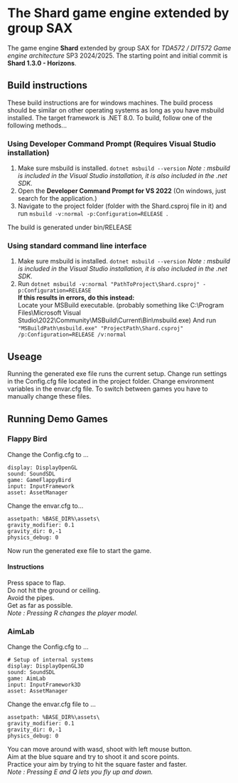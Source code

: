 # The Shard game engine extended by group SAX
The game engine **Shard** extended by group SAX for *TDA572 / DIT572 Game engine architecture* SP3 2024/2025. The starting point and initial commit is **Shard 1.3.0 - Horizons**.


## Build instructions
These build instructions are for windows machines. The build process should be similar on other operating systems as long as you have msbuild installed.
The target framework is .NET 8.0. To build, follow one of the following methods...

### Using Developer Command Prompt (Requires Visual Studio installation)
1. Make sure msbuild is installed. ``` dotnet msbuild --version ```
   *Note : msbuild is included in the Visual Studio installation, it is also included in the .net SDK.*
2. Open the **Developer Command Prompt for VS 2022** (On windows, just search for the application.)
3. Navigate to the project folder (folder with the Shard.csproj file in it) and run ```msbuild -v:normal -p:Configuration=RELEASE ```.

The build is generated under bin/RELEASE

### Using standard command line interface
1. Make sure msbuild is installed. ``` dotnet msbuild --version ```
   *Note : msbuild is included in the Visual Studio installation, it is also included in the .net SDK.*
2. Run ```dotnet msbuild -v:normal "PathToProject\Shard.csproj" -p:Configuration=RELEASE```  
**If this results in errors, do this instead:**  
Locate your MSBuild executable. (probably something like C:\Program Files\Microsoft Visual Studio\2022\Community\MSBuild\Current\Bin\msbuild.exe)
And run ```"MSBuildPath\msbuild.exe" "ProjectPath\Shard.csproj" /p:Configuration=RELEASE /v:normal```

## Useage
Running the generated exe file runs the current setup. Change run settings in the Config.cfg file located in the project folder. Change environment variables in the envar.cfg file. To switch between games you have to manually change these files.

## Running Demo Games

### Flappy Bird
Change the Config.cfg to ...
```
display: DisplayOpenGL
sound: SoundSDL
game: GameFlappyBird
input: InputFramework
asset: AssetManager
```
Change the envar.cfg to...
```
assetpath: %BASE_DIR%\assets\
gravity_modifier: 0.1
gravity_dir: 0,-1
physics_debug: 0
```
Now run the generated exe file to start the game.
#### Instructions
Press space to flap.  
Do not hit the ground or ceiling.  
Avoid the pipes.  
Get as far as possible.  
*Note : Pressing R changes the player model.* 

### AimLab
Change the Config.cfg to ...
```
# Setup of internal systems
display: DisplayOpenGL3D
sound: SoundSDL
game: AimLab
input: InputFramework3D
asset: AssetManager
```
Change the envar.cfg file to ...
```
assetpath: %BASE_DIR%\assets\
gravity_modifier: 0.1
gravity_dir: 0,-1
physics_debug: 0
```
You can move around with wasd, shoot with left mouse button.  
Aim at the blue square and try to shoot it and score points.  
Practice your aim by trying to hit the square faster and faster.  
*Note : Pressing E and Q lets you fly up and down.*
